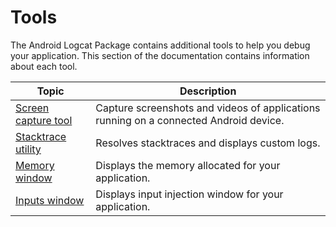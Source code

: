 # Tools

The Android Logcat Package contains additional tools to help you debug your application. This section of the documentation contains information about each tool.

| **Topic**                                   | **Description**                                              |
| ------------------------------------------- | ------------------------------------------------------------ |
| [Screen capture tool](screen-capture.md)    | Capture screenshots and videos of applications running on a connected Android device. |
| [Stacktrace utility](stacktrace-utility.md) | Resolves stacktraces and displays custom logs.               |
| [Memory window](memory-window.md)           | Displays the memory allocated for your application.          |
| [Inputs window](inputs-window.md)           | Displays input injection window for your application.        |